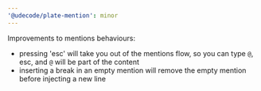 ```yaml
---
'@udecode/plate-mention': minor
---
```


Improvements to mentions behaviours:

- pressing 'esc' will take you out of the mentions flow, so you can type `@`, esc, and `@` will be part of the content
- inserting a break in an empty mention will remove the empty mention before injecting a new line
